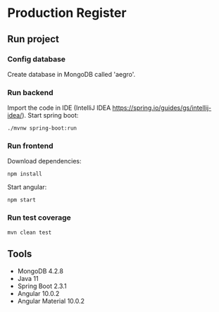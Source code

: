 # Production Register

## Run project 

### Config database
Create database in MongoDB called 'aegro'.

### Run backend

Import the code in IDE (IntelliJ IDEA https://spring.io/guides/gs/intellij-idea/).
Start spring boot:
```
./mvnw spring-boot:run
```

### Run frontend

Download dependencies:
```
npm install
```

Start angular:
```
npm start
```

### Run test coverage
```
mvn clean test
```

## Tools

- MongoDB 4.2.8
- Java 11
- Spring Boot 2.3.1
- Angular 10.0.2
- Angular Material 10.0.2